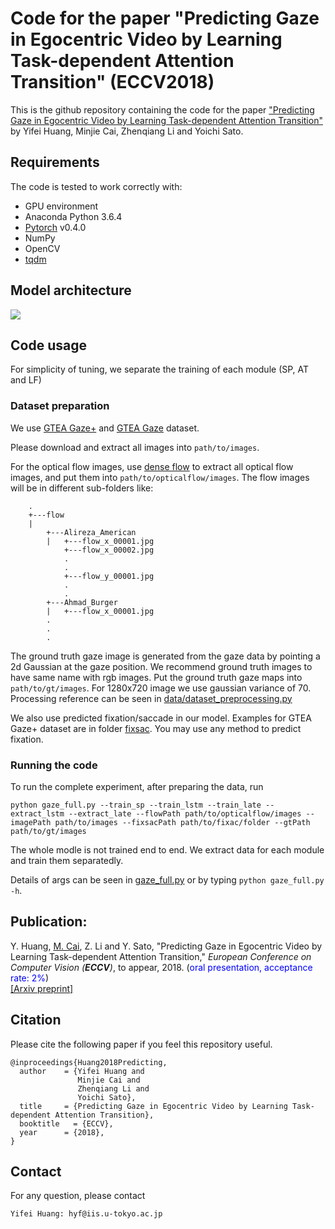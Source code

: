 # Code for the paper "Predicting Gaze in Egocentric Video by Learning Task-dependent Attention Transition" (ECCV2018)

This is the github repository containing the code for the paper ["Predicting Gaze in Egocentric Video by Learning Task-dependent Attention Transition"](https://arxiv.org/pdf/1803.09125) by Yifei Huang, Minjie Cai, Zhenqiang Li and Yoichi Sato.

## Requirements
The code is tested to work correctly with:

- GPU environment
- Anaconda Python 3.6.4
- [Pytorch](https://pytorch.org/) v0.4.0
- NumPy
- OpenCV
- [tqdm](https://github.com/tqdm/tqdm)

## Model architecture
<img src="https://hyf015.github.io/static/img/ECCV2018_architecture.jpg">

## Code usage
For simplicity of tuning, we separate the training of each module (SP, AT and LF)
### Dataset preparation
We use [GTEA Gaze+](http://ai.stanford.edu/~alireza/GTEA_Gaze_Website/GTEA_Gaze+.html) and [GTEA Gaze](http://ai.stanford.edu/~alireza/GTEA_Gaze_Website/GTEA_Gaze.html) dataset.

Please download and extract all images into `path/to/images`.

For the optical flow images, use [dense flow](https://github.com/yjxiong/dense_flow) to extract all optical flow images, and put them into `path/to/opticalflow/images`. The flow images will be in different sub-folders like:
```
    .
    +---flow
    |
        +---Alireza_American
        |   +---flow_x_00001.jpg
            +---flow_x_00002.jpg
            .
            .
            +---flow_y_00001.jpg
            .
            .
        +---Ahmad_Burger
        |   +---flow_x_00001.jpg
        .
        .
        .
```

The ground truth gaze image is generated from the gaze data by pointing a 2d Gaussian at the gaze position. We recommend ground truth images to have same name with rgb images. Put the ground truth gaze maps into `path/to/gt/images`. For 1280x720 image we use gaussian variance of 70. Processing reference can be seen in [data/dataset_preprocessing.py](data/dataset_preprocessing.py)

We also use predicted fixation/saccade in our model. Examples for GTEA Gaze+ dataset are in folder [fixsac](fixsac/). You may use any method to predict fixation.

### Running the code
To run the complete experiment, after preparing the data, run
```
python gaze_full.py --train_sp --train_lstm --train_late --extract_lstm --extract_late --flowPath path/to/opticalflow/images --imagePath path/to/images --fixsacPath path/to/fixac/folder --gtPath path/to/gt/images
```
The whole modle is not trained end to end. We extract data for each module and train them separatedly.

Details of args can be seen in [gaze_full.py](gaze_full.py) or by typing ``python gaze_full.py -h``.

## Publication:
Y. Huang, <u>M. Cai</u>, Z. Li and Y. Sato, &quot;Predicting Gaze in Egocentric Video by Learning Task-dependent Attention Transition,&quot; <i>European Conference on Computer Vision (**ECCV**)</i>, to appear, 2018. (<font color="blue">oral presentation, acceptance rate: 2%</font>)  
[[Arxiv preprint]](https://arxiv.org/pdf/1803.09125)

## Citation
Please cite the following paper if you feel this repository useful.
```
@inproceedings{Huang2018Predicting,
  author    = {Yifei Huang and
               Minjie Cai and
               Zhenqiang Li and
               Yoichi Sato},
  title     = {Predicting Gaze in Egocentric Video by Learning Task-dependent Attention Transition},
  booktitle   = {ECCV},
  year      = {2018},
}
```

## Contact
For any question, please contact
```
Yifei Huang: hyf@iis.u-tokyo.ac.jp
```
